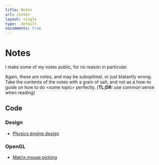 ```yaml
---
title: Notes
url: /notes
layout: single
type: _default
nocomments: true
---
```

<!--
Correct syntax highlighting, because god fucking damn, plasticboy/markdown sucks
x_
-->

# Notes

I make some of my notes public, for no reason in particular.

Again, these are notes, and may be suboptimal, or just blatantly wrong. Take the contents of the notes with a grain of salt, and not as a how-to guide on how to do &lt;some topic&gt; perfectly. (**TL;DR:** use common sense when reading)

## Code

### Design
* [Physics engine design](physics-engine-design.html)

### OpenGL
* [Matrix mouse picking](matrix-mouse-picking.html)


